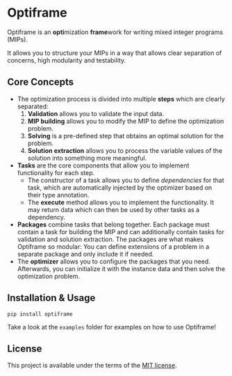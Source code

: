 # Optiframe

Optiframe is an **opti**mization **frame**work for writing mixed integer programs (MIPs).

It allows you to structure your MIPs in a way that allows clear separation of concerns,
high modularity and testability.

## Core Concepts

- The optimization process is divided into multiple **steps** which are clearly separated:
  1. **Validation** allows you to validate the input data.
  2. **MIP building** allows you to modify the MIP to define the optimization problem.
  3. **Solving** is a pre-defined step that obtains an optimal solution for the problem.
  4. **Solution extraction** allows you to process the variable values of the solution into something more meaningful.
- **Tasks** are the core components that allow you to implement functionality for each step.
  - The constructor of a task allows you to define *dependencies* for that task,
    which are automatically injected by the optimizer based on their type annotation.
  - The **execute** method allows you to implement the functionality.
    It may return data which can then be used by other tasks as a dependency.
- **Packages** combine tasks that belong together.
    Each package must contain a task for building the MIP and can additionally contain tasks
    for validation and solution extraction.
    The packages are what makes Optiframe so modular:
    You can define extensions of a problem in a separate package and only include it if needed.
- The **optimizer** allows you to configure the packages that you need.
    Afterwards, you can initialize it with the instance data and then solve the optimization problem.

## Installation & Usage

```cli
pip install optiframe
```

Take a look at the `examples` folder for examples on how to use Optiframe!

## License

This project is available under the terms of the [MIT license](LICENSE).
